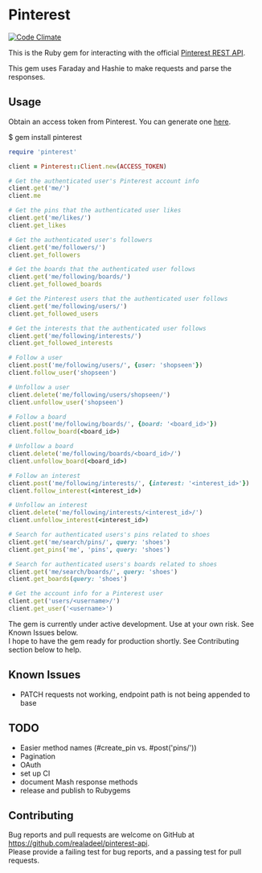# Pinterest

[![Code Climate](https://codeclimate.com/github/realadeel/pinterest-api/badges/gpa.svg)](https://codeclimate.com/github/realadeel/pinterest-api)  

This is the Ruby gem for interacting with the official [Pinterest REST API](https://developers.pinterest.com/docs/getting-started/introduction/).  

This gem uses Faraday and Hashie to make requests and parse the responses.

## Usage

Obtain an access token from Pinterest. You can generate one [here](https://developers.pinterest.com/docs/api/access_token/).

$ gem install pinterest

```ruby
require 'pinterest'

client = Pinterest::Client.new(ACCESS_TOKEN)

# Get the authenticated user's Pinterest account info
client.get('me/')
client.me

# Get the pins that the authenticated user likes
client.get('me/likes/')
client.get_likes

# Get the authenticated user's followers
client.get('me/followers/')
client.get_followers

# Get the boards that the authenticated user follows
client.get('me/following/boards/')
client.get_followed_boards

# Get the Pinterest users that the authenticated user follows
client.get('me/following/users/')
client.get_followed_users

# Get the interests that the authenticated user follows
client.get('me/following/interests/')
client.get_followed_interests

# Follow a user
client.post('me/following/users/', {user: 'shopseen'})
client.follow_user('shopseen')

# Unfollow a user
client.delete('me/following/users/shopseen/')
client.unfollow_user('shopseen')

# Follow a board
client.post('me/following/boards/', {board: '<board_id>'})
client.follow_board(<board_id>)

# Unfollow a board
client.delete('me/following/boards/<board_id>/')
client.unfollow_board(<board_id>)

# Follow an interest
client.post('me/following/interests/', {interest: '<interest_id>'})
client.follow_interest(<interest_id>)

# Unfollow an interest
client.delete('me/following/interests/<interest_id>/')  
client.unfollow_interest(<interest_id>)

# Search for authenticated users's pins related to shoes
client.get('me/search/pins/', query: 'shoes')  
client.get_pins('me', 'pins', query: 'shoes')  

# Search for authenticated users's boards related to shoes
client.get('me/search/boards/', query: 'shoes')  
client.get_boards(query: 'shoes')

# Get the account info for a Pinterest user
client.get('users/<username>/')
client.get_user('<username>')

```

The gem is currently under active development. Use at your own risk. See Known Issues below.  
I hope to have the gem ready for production shortly. See Contributing section below to help.  

## Known Issues

* PATCH requests not working, endpoint path is not being appended to base

## TODO

* Easier method names (#create_pin vs. #post('pins/'))
* Pagination
* OAuth
* set up CI
* document Mash response methods
* release and publish to Rubygems

## Contributing

Bug reports and pull requests are welcome on GitHub at https://github.com/realadeel/pinterest-api.  
Please provide a failing test for bug reports, and a passing test for pull requests.
